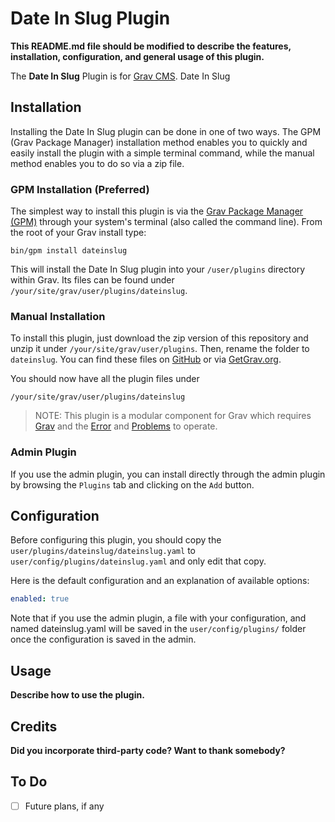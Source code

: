 # Date In Slug Plugin

**This README.md file should be modified to describe the features, installation, configuration, and general usage of this plugin.**

The **Date In Slug** Plugin is for [Grav CMS](http://github.com/getgrav/grav). Date In Slug

## Installation

Installing the Date In Slug plugin can be done in one of two ways. The GPM (Grav Package Manager) installation method enables you to quickly and easily install the plugin with a simple terminal command, while the manual method enables you to do so via a zip file.

### GPM Installation (Preferred)

The simplest way to install this plugin is via the [Grav Package Manager (GPM)](http://learn.getgrav.org/advanced/grav-gpm) through your system's terminal (also called the command line).  From the root of your Grav install type:

    bin/gpm install dateinslug

This will install the Date In Slug plugin into your `/user/plugins` directory within Grav. Its files can be found under `/your/site/grav/user/plugins/dateinslug`.

### Manual Installation

To install this plugin, just download the zip version of this repository and unzip it under `/your/site/grav/user/plugins`. Then, rename the folder to `dateinslug`. You can find these files on [GitHub](https://github.com/metbril/grav-plugin-dateinslug) or via [GetGrav.org](http://getgrav.org/downloads/plugins#extras).

You should now have all the plugin files under

    /your/site/grav/user/plugins/dateinslug
	
> NOTE: This plugin is a modular component for Grav which requires [Grav](http://github.com/getgrav/grav) and the [Error](https://github.com/getgrav/grav-plugin-error) and [Problems](https://github.com/getgrav/grav-plugin-problems) to operate.

### Admin Plugin

If you use the admin plugin, you can install directly through the admin plugin by browsing the `Plugins` tab and clicking on the `Add` button.

## Configuration

Before configuring this plugin, you should copy the `user/plugins/dateinslug/dateinslug.yaml` to `user/config/plugins/dateinslug.yaml` and only edit that copy.

Here is the default configuration and an explanation of available options:

```yaml
enabled: true
```

Note that if you use the admin plugin, a file with your configuration, and named dateinslug.yaml will be saved in the `user/config/plugins/` folder once the configuration is saved in the admin.

## Usage

**Describe how to use the plugin.**

## Credits

**Did you incorporate third-party code? Want to thank somebody?**

## To Do

- [ ] Future plans, if any

